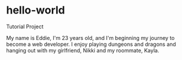 # hello-world
Tutorial Project

My name is Eddie, I'm 23 years old, and I'm beginning my journey to become a web developer. I enjoy playing dungeons and dragons and hanging out with my girlfriend, Nikki and my roommate, Kayla.
